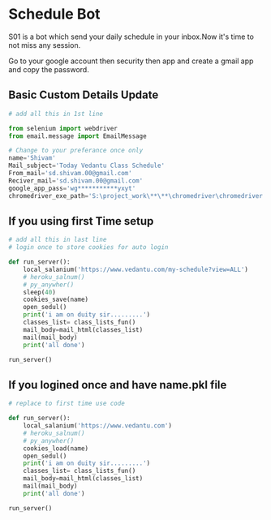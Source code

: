 # Schedule Bot
S01 is a bot which send your daily schedule in your inbox.Now it's time to not miss any session.

Go to your google account then security then app and create a gmail app and copy the password.

## Basic Custom Details Update
```python
# add all this in 1st line

from selenium import webdriver
from email.message import EmailMessage

# Change to your preferance once only
name='Shivam'
Mail_subject='Today Vedantu Class Schedule'
From_mail='sd.shivam.00@gmail.com'
Reciver_mail='sd.shivam.00@gmail.com'
google_app_pass='wg***********yxyt' 
chromedriver_exe_path='S:\project_work\**\**\chromedriver\chromedriver.exe'
```
## If you using first Time setup
```python
# add all this in last line
# login once to store cookies for auto login

def run_server():
    local_salanium('https://www.vedantu.com/my-schedule?view=ALL')
    # heroku_salnum()
    # py_anywher()
    sleep(40)
    cookies_save(name)
    open_sedul()
    print('i am on duity sir.........')
    classes_list= class_lists_fun()
    mail_body=mail_html(classes_list)
    mail(mail_body)
    print('all done')

run_server()

```
## If you logined once and have name.pkl file
```python
# replace to first time use code

def run_server():
    local_salanium('https://www.vedantu.com')
    # heroku_salnum()
    # py_anywher()
    cookies_load(name)
    open_sedul()
    print('i am on duity sir.........')
    classes_list= class_lists_fun()
    mail_body=mail_html(classes_list)
    mail(mail_body)
    print('all done')

run_server()

```
